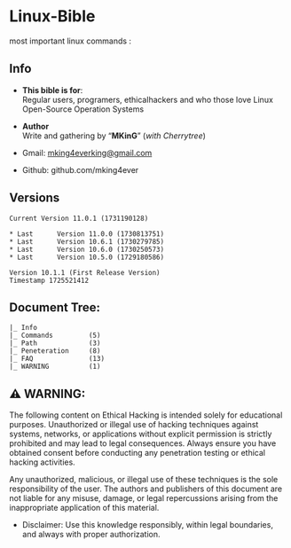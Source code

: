 # Linux-Bible

most important linux commands 
: 

## Info
- **This bible is for**: \
Regular users, programers, ethicalhackers and who those love Linux Open-Source Operation Systems


- **Author** \
Write and gathering by “**MKinG**” (_with  Cherrytree_)


- Gmail:	mking4everking@gmail.com
- Github:	github.com/mking4ever 


##  Versions
    Current	Version 11.0.1 (1731190128)

    * Last		Version 11.0.0 (1730813751)
    * Last		Version 10.6.1 (1730279785)
    * Last		Version 10.6.0 (1730250573)
    * Last		Version 10.5.0 (1729180586)

    Version 10.1.1 (First Release Version)
    Timestamp 1725521412

## Document Tree:
    |_ Info
    |_ Commands         (5)
    |_ Path             (3)
    |_ Peneteration     (8)
    |_ FAQ              (13)
    |_ WARNING          (1)

## ⚠ WARNING:

The following content on Ethical Hacking is intended solely for educational purposes. Unauthorized or illegal use of hacking techniques against systems, networks, or applications without explicit permission is strictly prohibited and may lead to legal consequences. Always ensure you have obtained consent before conducting any penetration testing or ethical hacking activities.

Any unauthorized, malicious, or illegal use of these techniques is the sole responsibility of the user. The authors and publishers of this document are not liable for any misuse, damage, or legal repercussions arising from the inappropriate application of this material.

- Disclaimer: Use this knowledge responsibly, within legal boundaries, and always with proper authorization.

